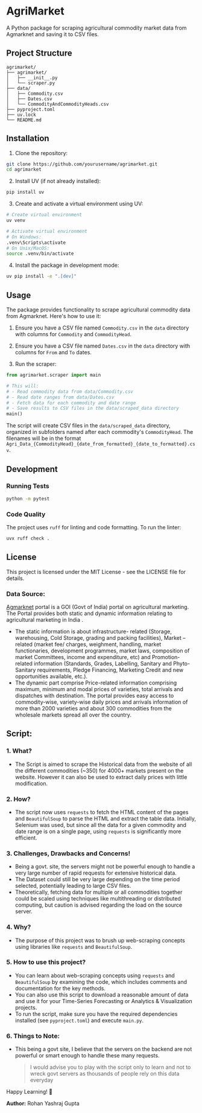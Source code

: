 # AgriMarket

A Python package for scraping agricultural commodity market data from Agmarknet and saving it to CSV files.

## Project Structure

```
agrimarket/
├── agrimarket/
│   ├── __init__.py
│   └── scraper.py
├── data/
│   ├── Commodity.csv
│   ├── Dates.csv
│   └── CommodityAndCommodityHeads.csv
├── pyproject.toml
├── uv.lock
└── README.md
```

## Installation

1. Clone the repository:

```bash
git clone https://github.com/yourusername/agrimarket.git
cd agrimarket
```

2. Install UV (if not already installed):

```bash
pip install uv
```

3. Create and activate a virtual environment using UV:

```bash
# Create virtual environment
uv venv

# Activate virtual environment
# On Windows:
.venv\Scripts\activate
# On Unix/MacOS:
source .venv/bin/activate
```

4. Install the package in development mode:

```bash
uv pip install -e ".[dev]"
```

## Usage

The package provides functionality to scrape agricultural commodity data from Agmarknet. Here's how to use it:

1. Ensure you have a CSV file named `Commodity.csv` in the `data` directory with columns for `Commodity` and `CommodityHead`.

2. Ensure you have a CSV file named `Dates.csv` in the `data` directory with columns for `From` and `To` dates.

3. Run the scraper:

```python
from agrimarket.scraper import main

# This will:
# - Read commodity data from data/Commodity.csv
# - Read date ranges from data/Dates.csv
# - Fetch data for each commodity and date range
# - Save results to CSV files in the data/scraped_data directory
main()
```

The script will create CSV files in the `data/scraped_data` directory, organized in subfolders named after each commodity's `CommodityHead`. The filenames will be in the format `Agri_Data_{CommodityHead}_{date_from_formatted}_{date_to_formatted}.csv`.

## Development

### Running Tests

```bash
python -m pytest
```

### Code Quality

The project uses `ruff` for linting and code formatting. To run the linter:

```bash
uvx ruff check .
```

## License

This project is licensed under the MIT License - see the LICENSE file for details.

### **Data Source:**

[Agmarknet](https://agmarknet.gov.in/Default.aspx) portal is a GOI (Govt of India) portal on agricultural marketing. The Portal provides both static and dynamic information relating to agricultural marketing in India .

- The static information is about infrastructure- related (Storage, warehousing, Cold Storage, grading and packing facilities), Market – related (market fee/ charges, weighment, handling, market functionaries, development programmes, market laws, composition of market Committees, income and expenditure, etc) and Promotion-related information (Standards, Grades, Labelling, Sanitary and Phyto-Sanitary requirements, Pledge Financing, Marketing Credit and new opportunities available, etc.).
- The dynamic part comprise Price-related information comprising maximum, minimum and modal prices of varieties, total arrivals and dispatches with destination. The portal provides easy access to commodity-wise, variety-wise daily prices and arrivals information of more than 2000 varieties and about 300 commodities from the wholesale markets spread all over the country.

## **Script:**

### **1. What?**

- The Script is aimed to scrape the Historical data from the website of all the different commodities (~350) for 4000+ markets present on the website. However it can also be used to extract daily prices with little modification.

### **2. How?**

- The script now uses `requests` to fetch the HTML content of the pages and `BeautifulSoup` to parse the HTML and extract the table data. Initially, Selenium was used, but since all the data for a given commodity and date range is on a single page, using `requests` is significantly more efficient.

### **3. Challenges, Drawbacks and Concerns!**

- Being a govt. site, the servers might not be powerful enough to handle a very large number of rapid requests for extensive historical data.
- The Dataset could still be very large depending on the time period selected, potentially leading to large CSV files.
- Theoretically, fetching data for multiple or all commodities together could be scaled using techniques like multithreading or distributed computing, but caution is advised regarding the load on the source server.

### **4. Why?**

- The purpose of this project was to brush up web-scraping concepts using libraries like `requests` and `BeautifulSoup`.

### **5. How to use this project?**

- You can learn about web-scraping concepts using `requests` and `BeautifulSoup` by examining the code, which includes comments and documentation for the key methods.
- You can also use this script to download a reasonable amount of data and use it for your Time-Series Forecasting or Analytics & Visualization projects.
- To run the script, make sure you have the required dependencies installed (see `pyproject.toml`) and execute `main.py`.

### **6. Things to Note:**

- This being a govt site, I believe that the servers on the backend are not powerful or smart enough to handle these many requests.
  > I would advise you to play with the script only to learn and not to wreck govt servers as thousands of people rely on this data everyday

Happy Learning! :metal:

**Author:** Rohan Yashraj Gupta
